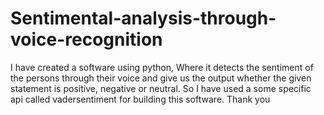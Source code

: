 # Sentimental-analysis-through-voice-recognition
I have created a software using python, 
Where it detects the sentiment of the persons through their voice and give us the output whether the given statement is positive, 
negative or neutral. So I have used a some specific api called vadersentiment for building this software. Thank you
